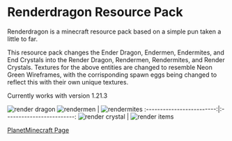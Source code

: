 # Renderdragon Resource Pack
Renderdragon is a minecraft resource pack based on a simple pun taken a little to far.

This resource pack changes the Ender Dragon, Endermen, Endermites, and End Crystals into the Render Dragon, Rendermen, Rendermites, and Render Crystals.
Textures for the above entities are changed to resemble Neon Green Wireframes, with the corrisponding spawn eggs being changed to reflect this with their own unique textures.

Currently works with version 1.21.3

![render dragon](https://github.com/user-attachments/assets/f3f7c6d4-e847-4a09-b2b7-70291bc00bd6)
![rendermen](https://github.com/user-attachments/assets/08387250-6b60-4b3b-9a61-aae34fdc2f50) |  ![rendermites](https://github.com/user-attachments/assets/b8d67956-3535-449d-b170-c55dd1a0c95a)
:-------------------------:|:-------------------------:
![render crystal](https://github.com/user-attachments/assets/eb6b6715-2236-4ec8-97fc-a905fc10427a)  |  ![render items](https://github.com/user-attachments/assets/8c62edfe-30eb-4648-b165-a40ae4932520)


[PlanetMinecraft Page](https://www.planetminecraft.com/texture-pack/render-dragon)
